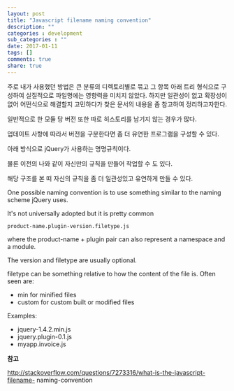 ```yaml
---
layout: post
title: "Javascript filename naming convention"
description: ""
categories : development
sub_categories : ""
date: 2017-01-11
tags: []
comments: true
share: true
---
```


  

주로 내가 사용했던 방법은 큰 분류의 디렉토리별로 묶고 그 항목 아래 트리 형식으로 구성하여 실질적으로 파일명에는 영향력을 미치지 않았다.
하지만 일관성이 없고 확장성이 없어 어떤식으로 해결할지 고민하다가 찾은 문서의 내용을 좀 참고하여 정리하고자한다.

  

일반적으로 한 모듈 당 버전 또한 따로 히스토리를 남기지 않는 경우가 많다.

업데이트 사항에 따라서 버전을 구분한다면 좀 더 유연한 프로그램을 구성할 수 있다.

아래 방식으로 jQuery가 사용하는 명명규칙이다.

물론 이전의 나와 같이 자신만의 규칙을 만들어 작업할 수 도 있다.

해당 구조를 본 떠 자신의 규칙을 좀 더 일관성있고 유연하게 만들 수 있다.

One possible naming convention is to use something similar to the naming
scheme jQuery uses.

It's not universally adopted but it is pretty common

  

    product-name.plugin-version.filetype.js

  

where the product-name \+ plugin pair can also represent a namespace and a
module.

The version and filetype are usually optional.

  

filetype can be something relative to how the content of the file is. Often
seen are:

  

  * min for minified files
  * custom for custom built or modified files

Examples:

  * jquery-1.4.2.min.js
  * jquery.plugin-0.1.js
  * myapp.invoice.js

  

**참고**

http://stackoverflow.com/questions/7273316/what-is-the-javascript-filename-
naming-convention

